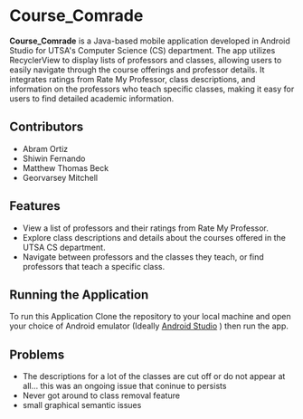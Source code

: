 # Course_Comrade

**Course_Comrade** is a Java-based mobile application developed in Android Studio for UTSA's Computer Science (CS) department. The app utilizes RecyclerView to display lists of professors and classes, allowing users to easily navigate through the course offerings and professor details. It integrates ratings from Rate My Professor, class descriptions, and information on the professors who teach specific classes, making it easy for users to find detailed academic information.

## Contributors
- Abram Ortiz
- Shiwin Fernando
- Matthew Thomas Beck
- Georvarsey Mitchell

## Features
- View a list of professors and their ratings from Rate My Professor.
- Explore class descriptions and details about the courses offered in the UTSA CS department.
- Navigate between professors and the classes they teach, or find professors that teach a specific class.

## Running the Application

To run this Application Clone the repository to your local machine and open your choice of Android emulator (Ideally [Android Studio](https://developer.android.com/studio)
) then run the app.
    
## Problems

- The descriptions for a lot of the classes are cut off or do not appear at all... this was an ongoing issue that coninue to persists
- Never got around to class removal feature
- small graphical semantic issues
